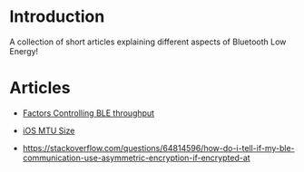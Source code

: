 # Introduction

A collection of short articles explaining different aspects of Bluetooth Low Energy!

# Articles

* [Factors Controlling BLE throughput](ble-throughput.md)
* [iOS MTU Size](ios-mtu.md)

* https://stackoverflow.com/questions/64814596/how-do-i-tell-if-my-ble-communication-use-asymmetric-encryption-if-encrypted-at
